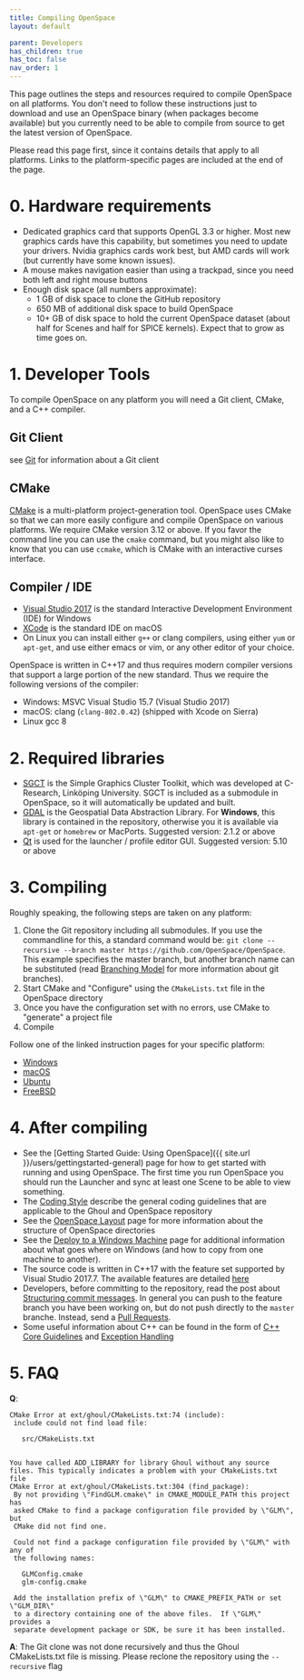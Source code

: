 ```yaml
---
title: Compiling OpenSpace
layout: default

parent: Developers
has_children: true
has_toc: false
nav_order: 1
---
```


This page outlines the steps and resources required to compile OpenSpace on all platforms.  You don't need to follow these instructions just to download and use an OpenSpace binary (when packages become available) but you currently need to be able to compile from source to get the latest version of OpenSpace.

Please read this page first, since it contains details that apply to all platforms. Links to the platform-specific pages are included at the end of the page.

# 0. Hardware requirements
  - Dedicated graphics card that supports OpenGL 3.3 or higher. Most new graphics cards have this capability, but sometimes you need to update your drivers. Nvidia graphics cards work best, but AMD cards will work (but currently have some known issues).
  - A mouse makes navigation easier than using a trackpad, since you need both left and right mouse buttons
  - Enough disk space (all numbers approximate):
    - 1 GB of disk space to clone the GitHub repository
    - 650 MB of additional disk space to build OpenSpace
    - 10+ GB of disk space to hold the current OpenSpace dataset (about half for Scenes and half for SPICE kernels).  Expect that to grow as time goes on.

# 1. Developer Tools
To compile OpenSpace on any platform you will need a Git client, CMake, and a C++ compiler.

## Git Client
see [Git](../software/git) for information about a Git client

## CMake
[CMake](http://www.cmake.org) is a multi-platform project-generation tool.  OpenSpace uses CMake so that we can more easily configure and compile OpenSpace on various platforms.  We require CMake version 3.12 or above.  If you favor the command line you can use the `cmake` command, but you might also like to know that you can use `ccmake`, which is CMake with an interactive curses interface.

## Compiler / IDE
- [Visual Studio 2017](http://www.visualstudio.com) is the standard Interactive Development Environment (IDE) for Windows
- [XCode](https://itunes.apple.com/us/app/xcode/id497799835?ls=1&mt=12) is the standard IDE on macOS
- On Linux you can install either `g++` or clang compilers, using either `yum` or `apt-get`, and use either emacs or vim, or any other editor of your choice.

OpenSpace is written in C++17 and thus requires modern compiler versions that support a large portion of the new standard.  Thus we require the following versions of the compiler:
  - Windows:  MSVC Visual Studio 15.7 (Visual Studio 2017)
  - macOS:    clang (`clang-802.0.42`) (shipped with Xcode on Sierra)
  - Linux     gcc 8

# 2. Required libraries
  - [SGCT](https://github.com/sgct/sgct) is the Simple Graphics Cluster Toolkit, which was developed at C-Research, Linköping University.  SGCT is included as a submodule in OpenSpace, so it will automatically be updated and built.
  - [GDAL](http://www.gdal.org/) is the Geospatial Data Abstraction Library.  For **Windows**, this library is contained in the repository, otherwise you it is available via `apt-get` or `homebrew` or MacPorts.  Suggested version: 2.1.2 or above
  - [Qt](https://www.qt.io/download) is used for the launcher / profile editor GUI. Suggested version: 5.10 or above

# 3. Compiling
Roughly speaking, the following steps are taken on any platform:

1. Clone the Git repository including all submodules.  If you use the commandline for this, a standard command would be: `git clone --recursive --branch master https://github.com/OpenSpace/OpenSpace`. This example specifies the master branch, but another branch name can be substituted (read [Branching Model](http://nvie.com/posts/a-successful-git-branching-model) for more information about git branches).
1. Start CMake and "Configure" using the `CMakeLists.txt` file in the OpenSpace directory
1. Once you have the configuration set with no errors, use CMake to "generate" a project file
1. Compile

Follow one of the linked instruction pages for your specific platform:
  - [Windows](windows)
  - [macOS](macos)
  - [Ubuntu](ubuntu)
  - [FreeBSD](freebsd)

# 4. After compiling
- See the [Getting Started Guide: Using OpenSpace]({{ site.url }}/users/gettingstarted-general) page for how to get started with running and using OpenSpace.  The first time you run OpenSpace you should run the Launcher and sync at least one Scene to be able to view something.
- The [Coding Style](../coding-style) describe the general coding guidelines that are applicable to the Ghoul and OpenSpace repository
- See the [OpenSpace Layout](../folder-layout) page for more information about the structure of OpenSpace directories
- See the [Deploy to a Windows Machine](../deploying/windows) page for additional information about what goes where on Windows (and how to copy from one machine to another).
- The source code is written in C++17 with the feature set supported by Visual Studio 2017.7.  The available features are detailed [here](https://docs.microsoft.com/en-us/cpp/visual-cpp-language-conformance)
- Developers, before committing to the repository, read the post about [Structuring commit messages](http://tbaggery.com/2008/04/19/a-note-about-git-commit-messages.html).  In general you can push to the feature branch you have been working on, but do not push directly to the `master` branche.  Instead, send a [Pull Requests](/general/pull-requests.md).
- Some useful information about C++ can be found in the form of [C++ Core Guidelines](https://github.com/isocpp/CppCoreGuidelines/blob/master/CppCoreGuidelines.md) and [Exception Handling](https://isocpp.org/wiki/faq/exceptions)

# 5. FAQ
**Q**:
```
CMake Error at ext/ghoul/CMakeLists.txt:74 (include):
 include could not find load file:

   src/CMakeLists.txt


You have called ADD_LIBRARY for library Ghoul without any source files. This typically indicates a problem with your CMakeLists.txt file
CMake Error at ext/ghoul/CMakeLists.txt:304 (find_package):
 By not providing \"FindGLM.cmake\" in CMAKE_MODULE_PATH this project has
 asked CMake to find a package configuration file provided by \"GLM\", but
 CMake did not find one.

 Could not find a package configuration file provided by \"GLM\" with any of
 the following names:

   GLMConfig.cmake
   glm-config.cmake

 Add the installation prefix of \"GLM\" to CMAKE_PREFIX_PATH or set \"GLM_DIR\"
 to a directory containing one of the above files.  If \"GLM\" provides a
 separate development package or SDK, be sure it has been installed.
```

**A**: The Git clone was not done recursively and thus the Ghoul CMakeLists.txt file is missing.  Please reclone the repository using the `--recursive` flag
